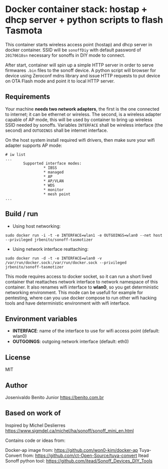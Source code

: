 # Docker container stack: hostap + dhcp server + python scripts to flash Tasmota

This container starts wireless access point (hostap) and dhcp server in docker
container. SSID will be `sonoffDiy` with default password of `20170618sn` necessary 
for sonoffs in DIY mode to connect.

After start, container will spin up a simple HTTP server in order to serve firmwares `.bin` files
to the sonoff device. A python script will browser for device using Zeroconf mdns library and issue
HTTP requests to put device on OTA Flash mode and point it to local HTTP server.

## Requirements

Your machine **needs two network adapters**, the first is the one connected to internet; it can be ethernet or
wireless. The second, is a wireless adapter capable of AP mode, this will be used by container to bring up
wireless SSID needed by sonoffs. Variables `INTERFACE` shall be wireless interface (the second) and `OUTGOINGS`
shall be internet interface.

On the host system install required wifi drivers, then make sure your wifi adapter
supports AP mode:

```
# iw list
...
        Supported interface modes:
                 * IBSS
                 * managed
                 * AP
                 * AP/VLAN
                 * WDS
                 * monitor
                 * mesh point
...
```

## Build / run

* Using host networking:

```
sudo docker run -i -t -e INTERFACE=wlan1 -e OUTGOINGS=wlan0 --net host --privileged jrbenito/sonoff-tasmotizer
```

* Using network interface reattaching:

```
sudo docker run -d -t -e INTERFACE=wlan0 -v /var/run/docker.sock:/var/run/docker.sock --privileged jrbenito/sonoff-tasmotizer
```

This mode requires access to docker socket, so it can run a short lived
container that reattaches network interface to network namespace of this
container. It also renames wifi interface to **wlan0**, so you get
deterministic networking environment. This mode can be usefull for example for
pentesting, where can you use docker compose to run other wifi hacking tools
and have deterministic environment with wifi interface.

## Environment variables

* **INTERFACE**: name of the interface to use for wifi access point (default: wlan0)
* **OUTGOINGS**: outgoing network interface (default: eth0)

## License

MIT

## Author

Josenivaldo Benito Junior https://benito.com.br

## Based on work of

Inspired by Michel Deslierres https://www.sigmdel.ca/michel/ha/sonoff/sonoff_mini_en.html

Contains code or ideas from:

Docker-ap image from: https://github.com/won0-kim/docker-ap
Tuya-Convert from: https://github.com/ct-Open-Source/tuya-convert
Itead Sonoff python tool: https://github.com/itead/Sonoff_Devices_DIY_Tools
